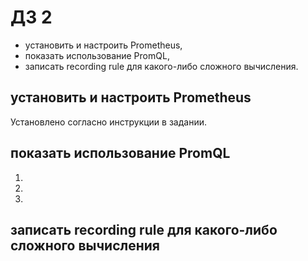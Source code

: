 # ДЗ 2

- установить и настроить Prometheus,
- показать использование PromQL,
- записать recording rule для какого-либо сложного вычисления.

## установить и настроить Prometheus

Установлено согласно инструкции в задании.

[]()

## показать использование PromQL

1. 

2. 

3. 

## записать recording rule для какого-либо сложного вычисления